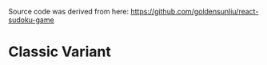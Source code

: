 Source code was derived from here:
https://github.com/goldensunliu/react-sudoku-game

# Classic Variant
